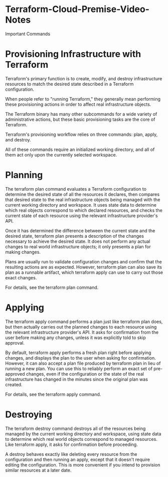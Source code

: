 # Terraform-Cloud-Premise-Video-Notes

Important Commands 

# Provisioning Infrastructure with Terraform

Terraform's primary function is to create, modify, and destroy infrastructure resources to match the desired state described in a Terraform configuration.

When people refer to "running Terraform," they generally mean performing these provisioning actions in order to affect real infrastructure objects. 

The Terraform binary has many other subcommands for a wide variety of administrative actions, but these basic provisioning tasks are the core of Terraform.

Terraform's provisioning workflow relies on three commands: plan, apply, and destroy. 

All of these commands require an initialized working directory, and all of them act only upon the currently selected workspace.

# Planning

The terraform plan command evaluates a Terraform configuration to determine the desired state of all the resources it declares, then compares that desired state to the real infrastructure objects being managed with the current working directory and workspace. It uses state data to determine which real objects correspond to which declared resources, and checks the current state of each resource using the relevant infrastructure provider's API.

Once it has determined the difference between the current state and the desired state, terraform plan presents a description of the changes necessary to achieve the desired state. It does not perform any actual changes to real world infrastructure objects; it only presents a plan for making changes.

Plans are usually run to validate configuration changes and confirm that the resulting actions are as expected. However, terraform plan can also save its plan as a runnable artifact, which terraform apply can use to carry out those exact changes.

For details, see the terraform plan command.

# Applying

The terraform apply command performs a plan just like terraform plan does, but then actually carries out the planned changes to each resource using the relevant infrastructure provider's API. It asks for confirmation from the user before making any changes, unless it was explicitly told to skip approval.

By default, terraform apply performs a fresh plan right before applying changes, and displays the plan to the user when asking for confirmation. However, it can also accept a plan file produced by terraform plan in lieu of running a new plan. You can use this to reliably perform an exact set of pre-approved changes, even if the configuration or the state of the real infrastructure has changed in the minutes since the original plan was created.

For details, see the terraform apply command.

# Destroying

The terraform destroy command destroys all of the resources being managed by the current working directory and workspace, using state data to determine which real world objects correspond to managed resources. Like terraform apply, it asks for confirmation before proceeding.

A destroy behaves exactly like deleting every resource from the configuration and then running an apply, except that it doesn't require editing the configuration. This is more convenient if you intend to provision similar resources at a later date.
